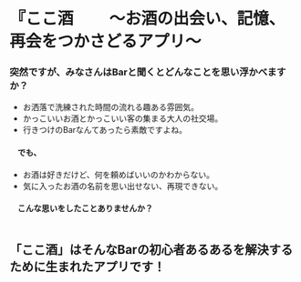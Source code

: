 # 『ここ酒 　　〜お酒の出会い、記憶、再会をつかさどるアプリ〜

### 突然ですが、みなさんはBarと聞くとどんなことを思い浮かべますか？<br />

- お洒落で洗練された時間の流れる趣ある雰囲気。<br />
- かっこいいお酒とかっこいい客の集まる大人の社交場。<br />
- 行きつけのBarなんてあったら素敵ですよね。

#### 　でも、<br />

- お酒は好きだけど、何を頼めばいいのかわからない。<br />
- 気に入ったお酒の名前を思い出せない、再現できない。<br />

#### 　こんな思いをしたことありませんか？<br /><br />

## 「ここ酒」はそんなBarの初心者あるあるを解決するために生まれたアプリです！







